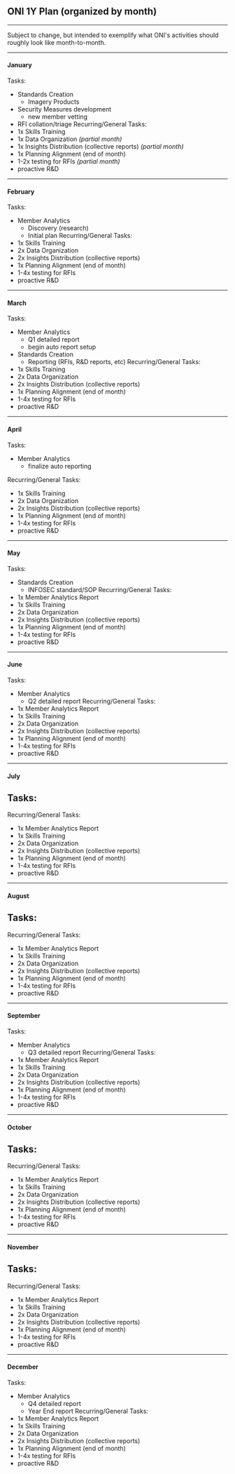 ## ONI 1Y Plan (organized by month)
***
Subject to change, but intended to exemplify what ONI's activities should roughly look like month-to-month.
***
#### January
Tasks:
- Standards Creation 
    - Imagery Products
- Security Measures development 
    - new member vetting
- RFI collation/triage
Recurring/General Tasks:
- 1x Skills Training
- 1x Data Organization *(partial month)*
- 1x Insights Distribution (collective reports) *(partial month)*
- 1x Planning Alignment (end of month)
- 1-2x testing for RFIs *(partial month)*
- proactive R&D
***
#### February
Tasks:
- Member Analytics
    - Discovery (research)
    - Initial plan
Recurring/General Tasks:
- 1x Skills Training
- 2x Data Organization
- 2x Insights Distribution (collective reports)
- 1x Planning Alignment (end of month)
- 1-4x testing for RFIs
- proactive R&D
***
#### March
Tasks:
- Member Analytics
    - Q1 detailed report
    - begin auto report setup
- Standards Creation 
    - Reporting (RFIs, R&D reports, etc)
Recurring/General Tasks:
- 1x Skills Training
- 2x Data Organization
- 2x Insights Distribution (collective reports)
- 1x Planning Alignment (end of month)
- 1-4x testing for RFIs
- proactive R&D
***
#### April
Tasks:
- Member Analytics
    - finalize auto reporting

Recurring/General Tasks:
- 1x Skills Training
- 2x Data Organization
- 2x Insights Distribution (collective reports)
- 1x Planning Alignment (end of month)
- 1-4x testing for RFIs
- proactive R&D
***
#### May
Tasks:
- Standards Creation
    - INFOSEC standard/SOP
Recurring/General Tasks:
- 1x Member Analytics Report
- 1x Skills Training
- 2x Data Organization
- 2x Insights Distribution (collective reports)
- 1x Planning Alignment (end of month)
- 1-4x testing for RFIs
- proactive R&D
***
#### June
Tasks:
- Member Analytics
    - Q2 detailed report
Recurring/General Tasks:
- 1x Member Analytics Report
- 1x Skills Training
- 2x Data Organization
- 2x Insights Distribution (collective reports)
- 1x Planning Alignment (end of month)
- 1-4x testing for RFIs
- proactive R&D
***
#### July
Tasks:
- 
Recurring/General Tasks:
- 1x Member Analytics Report
- 1x Skills Training
- 2x Data Organization
- 2x Insights Distribution (collective reports)
- 1x Planning Alignment (end of month)
- 1-4x testing for RFIs
- proactive R&D
***
#### August
Tasks:
- 
Recurring/General Tasks:
- 1x Member Analytics Report
- 1x Skills Training
- 2x Data Organization
- 2x Insights Distribution (collective reports)
- 1x Planning Alignment (end of month)
- 1-4x testing for RFIs
- proactive R&D
***
#### September
Tasks:
- Member Analytics
    - Q3 detailed report
Recurring/General Tasks:
- 1x Member Analytics Report
- 1x Skills Training
- 2x Data Organization
- 2x Insights Distribution (collective reports)
- 1x Planning Alignment (end of month)
- 1-4x testing for RFIs
- proactive R&D
***
#### October
Tasks:
- 
Recurring/General Tasks:
- 1x Member Analytics Report
- 1x Skills Training
- 2x Data Organization
- 2x Insights Distribution (collective reports)
- 1x Planning Alignment (end of month)
- 1-4x testing for RFIs
- proactive R&D
***
#### November
Tasks:
- 
Recurring/General Tasks:
- 1x Member Analytics Report
- 1x Skills Training
- 2x Data Organization
- 2x Insights Distribution (collective reports)
- 1x Planning Alignment (end of month)
- 1-4x testing for RFIs
- proactive R&D
***
#### December
Tasks:
- Member Analytics
    - Q4 detailed report
    - Year End report
Recurring/General Tasks:
- 1x Member Analytics Report
- 1x Skills Training
- 2x Data Organization
- 2x Insights Distribution (collective reports)
- 1x Planning Alignment (end of month)
- 1-4x testing for RFIs
- proactive R&D